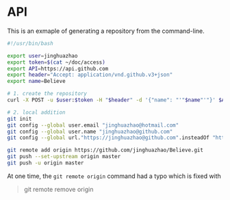 # API

This is an exmaple of generating a repository from the command-line.

```bash
#!/usr/bin/bash

export user=jinghuazhao
export token=$(cat ~/doc/access)
export API=https://api.github.com
export header="Accept: application/vnd.github.v3+json"
export name=Believe

# 1. create the repository
curl -X POST -u $user:$token -H "$header" -d '{"name": "'"$name"'"}' $API/user/repos

# 2. local addition
git init
git config --global user.email "jinghuazhao@hotmail.com"
git config --global user.name "jinghuazhao@github.com"
git config --global url."https://jinghuazhao@github.com".insteadOf "https://github.com"

git remote add origin https://github.com/jinghuazhao/Believe.git
git push --set-upstream origin master
git push -u origin master
```

At one time, the `git remote origin` command had a typo which is fixed with 

> git remote remove origin
